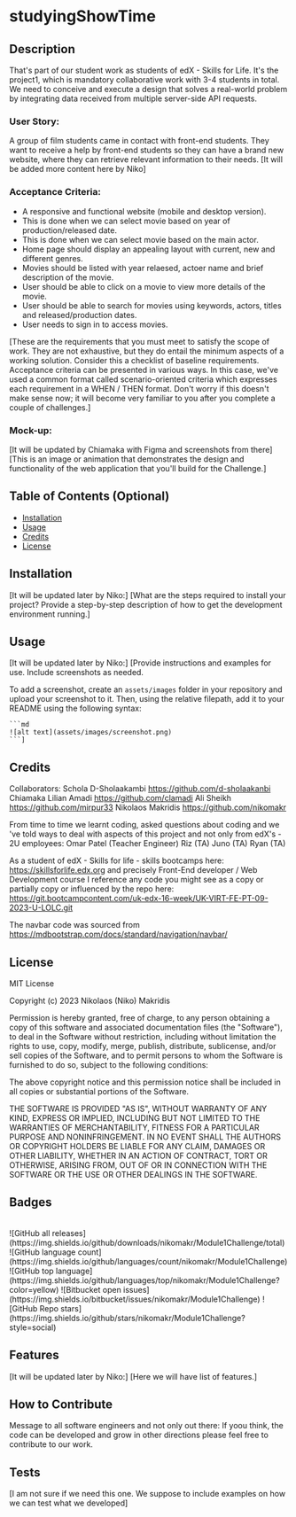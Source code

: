 # studyingShowTime

## Description

That's part of our student work as students of edX - Skills for Life. It's the project1, which is mandatory collaborative work with 3-4 students in total. We need to conceive and execute a design that solves a real-world problem by integrating data received from multiple server-side API requests.

### User Story: 
A group of film students came in contact with front-end students. They want to receive a help by front-end students so they can have a brand new website, where they can retrieve relevant information to their needs. [It will be added more content here by Niko]

### Acceptance Criteria: 

* A responsive and functional website (mobile and desktop version).
* This is done when we can select movie based on year of production/released date.
* This is done when we can select movie based on the main actor.
* Home page should display an appealing layout with current, new and different genres.
* Movies should be listed with year relaesed, actoer name and brief description of the movie.
* User should be able to click on a movie to view more details of the movie.
* User should be able to search for movies using keywords, actors, titles and released/production dates.
* User needs to sign in to access movies.

[These are the requirements that you must meet to satisfy the scope of work. They are not exhaustive, but they do entail the minimum aspects of a working solution. Consider this a checklist of baseline requirements. Acceptance criteria can be presented in various ways. In this case, we've used a common format called scenario-oriented criteria which expresses each requirement in a WHEN / THEN format. Don't worry if this doesn't make sense now; it will become very familiar to you after you complete a couple of challenges.]

### Mock-up: 
[It will be updated by Chiamaka with Figma and screenshots from there]
[This is an image or animation that demonstrates the design and functionality of the web application that you'll build for the Challenge.]

## Table of Contents (Optional)

- [Installation](#installation)
- [Usage](#usage)
- [Credits](#credits)
- [License](#license)

## Installation

[It will be updated later by Niko:]
[What are the steps required to install your project? Provide a step-by-step description of how to get the development environment running.]

## Usage

[It will be updated later by Niko:]
[Provide instructions and examples for use. Include screenshots as needed.

To add a screenshot, create an `assets/images` folder in your repository and upload your screenshot to it. Then, using the relative filepath, add it to your README using the following syntax:

    ```md
    ![alt text](assets/images/screenshot.png)
    ```]

## Credits

Collaborators:
Schola D-Sholaakambi https://github.com/d-sholaakanbi
Chiamaka Lilian Amadi https://github.com/clamadi
Ali Sheikh https://github.com/mirpur33
Nikolaos Makridis https://github.com/nikomakr

From time to time we learnt coding, asked questions about coding and we 've told ways to deal with aspects of this project and not only from edX's - 2U employees:
Omar Patel (Teacher Engineer)
Riz (TA)
Juno (TA)
Ryan (TA)

As a student of edX - Skills for life - skills bootcamps here: https://skillsforlife.edx.org and precisely Front-End developer / Web Development course I reference any code you might see as a copy or partially copy or influenced by the repo here: https://git.bootcampcontent.com/uk-edx-16-week/UK-VIRT-FE-PT-09-2023-U-LOLC.git

The navbar code was sourced from https://mdbootstrap.com/docs/standard/navigation/navbar/

## License

MIT License

Copyright (c) 2023 Nikolaos (Niko) Makridis

Permission is hereby granted, free of charge, to any person obtaining a copy
of this software and associated documentation files (the "Software"), to deal
in the Software without restriction, including without limitation the rights
to use, copy, modify, merge, publish, distribute, sublicense, and/or sell
copies of the Software, and to permit persons to whom the Software is
furnished to do so, subject to the following conditions:

The above copyright notice and this permission notice shall be included in all
copies or substantial portions of the Software.

THE SOFTWARE IS PROVIDED "AS IS", WITHOUT WARRANTY OF ANY KIND, EXPRESS OR
IMPLIED, INCLUDING BUT NOT LIMITED TO THE WARRANTIES OF MERCHANTABILITY,
FITNESS FOR A PARTICULAR PURPOSE AND NONINFRINGEMENT. IN NO EVENT SHALL THE
AUTHORS OR COPYRIGHT HOLDERS BE LIABLE FOR ANY CLAIM, DAMAGES OR OTHER
LIABILITY, WHETHER IN AN ACTION OF CONTRACT, TORT OR OTHERWISE, ARISING FROM,
OUT OF OR IN CONNECTION WITH THE SOFTWARE OR THE USE OR OTHER DEALINGS IN THE
SOFTWARE.

## Badges

<br>
![GitHub all releases](https://img.shields.io/github/downloads/nikomakr/Module1Challenge/total)
![GitHub language count](https://img.shields.io/github/languages/count/nikomakr/Module1Challenge)
![GitHub top language](https://img.shields.io/github/languages/top/nikomakr/Module1Challenge?color=yellow)
![Bitbucket open issues](https://img.shields.io/bitbucket/issues/nikomakr/Module1Challenge)
![GitHub Repo stars](https://img.shields.io/github/stars/nikomakr/Module1Challenge?style=social)
<br>

## Features

[It will be updated later by Niko:]
[Here we will have list of features.]

## How to Contribute

Message to all software engineers and not only out there:
If yoou think, the code can be developed and grow in other directions please feel free to contribute to our work.

## Tests

[I am not sure if we need this one. We suppose to include examples on how we can test what we developed]